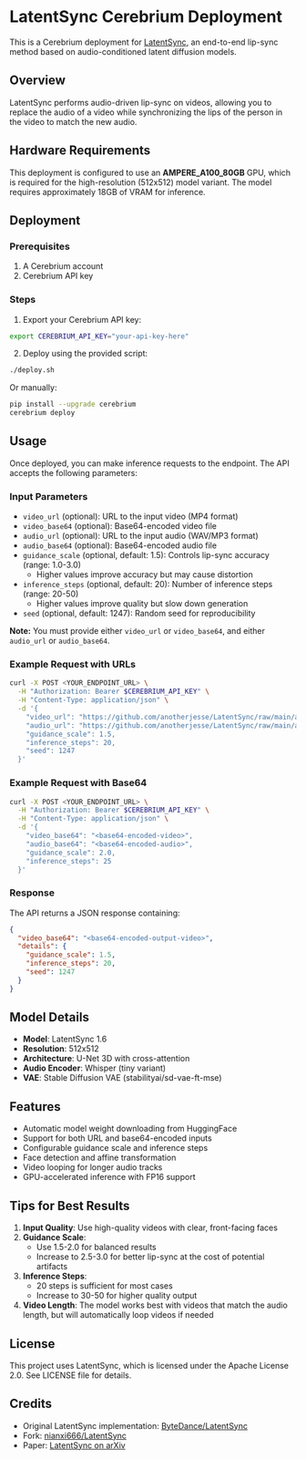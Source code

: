# LatentSync Cerebrium Deployment

This is a Cerebrium deployment for [LatentSync](https://github.com/nianxi666/LatentSync), an end-to-end lip-sync method based on audio-conditioned latent diffusion models.

## Overview

LatentSync performs audio-driven lip-sync on videos, allowing you to replace the audio of a video while synchronizing the lips of the person in the video to match the new audio.

## Hardware Requirements

This deployment is configured to use an **AMPERE_A100_80GB** GPU, which is required for the high-resolution (512x512) model variant. The model requires approximately 18GB of VRAM for inference.

## Deployment

### Prerequisites

1. A Cerebrium account
2. Cerebrium API key

### Steps

1. Export your Cerebrium API key:

```bash
export CEREBRIUM_API_KEY="your-api-key-here"
```

2. Deploy using the provided script:

```bash
./deploy.sh
```

Or manually:

```bash
pip install --upgrade cerebrium
cerebrium deploy
```

## Usage

Once deployed, you can make inference requests to the endpoint. The API accepts the following parameters:

### Input Parameters

- `video_url` (optional): URL to the input video (MP4 format)
- `video_base64` (optional): Base64-encoded video file
- `audio_url` (optional): URL to the input audio (WAV/MP3 format)
- `audio_base64` (optional): Base64-encoded audio file
- `guidance_scale` (optional, default: 1.5): Controls lip-sync accuracy (range: 1.0-3.0)
  - Higher values improve accuracy but may cause distortion
- `inference_steps` (optional, default: 20): Number of inference steps (range: 20-50)
  - Higher values improve quality but slow down generation
- `seed` (optional, default: 1247): Random seed for reproducibility

**Note:** You must provide either `video_url` or `video_base64`, and either `audio_url` or `audio_base64`.

### Example Request with URLs

```bash
curl -X POST <YOUR_ENDPOINT_URL> \
  -H "Authorization: Bearer $CEREBRIUM_API_KEY" \
  -H "Content-Type: application/json" \
  -d '{
    "video_url": "https://github.com/anotherjesse/LatentSync/raw/main/assets/yuxin.mp4",
    "audio_url": "https://github.com/anotherjesse/LatentSync/raw/main/assets/audio_yuxin.wav",
    "guidance_scale": 1.5,
    "inference_steps": 20,
    "seed": 1247
  }'
```

### Example Request with Base64

```bash
curl -X POST <YOUR_ENDPOINT_URL> \
  -H "Authorization: Bearer $CEREBRIUM_API_KEY" \
  -H "Content-Type: application/json" \
  -d '{
    "video_base64": "<base64-encoded-video>",
    "audio_base64": "<base64-encoded-audio>",
    "guidance_scale": 2.0,
    "inference_steps": 25
  }'
```

### Response

The API returns a JSON response containing:

```json
{
  "video_base64": "<base64-encoded-output-video>",
  "details": {
    "guidance_scale": 1.5,
    "inference_steps": 20,
    "seed": 1247
  }
}
```

## Model Details

- **Model**: LatentSync 1.6
- **Resolution**: 512x512
- **Architecture**: U-Net 3D with cross-attention
- **Audio Encoder**: Whisper (tiny variant)
- **VAE**: Stable Diffusion VAE (stabilityai/sd-vae-ft-mse)

## Features

- Automatic model weight downloading from HuggingFace
- Support for both URL and base64-encoded inputs
- Configurable guidance scale and inference steps
- Face detection and affine transformation
- Video looping for longer audio tracks
- GPU-accelerated inference with FP16 support

## Tips for Best Results

1. **Input Quality**: Use high-quality videos with clear, front-facing faces
2. **Guidance Scale**: 
   - Use 1.5-2.0 for balanced results
   - Increase to 2.5-3.0 for better lip-sync at the cost of potential artifacts
3. **Inference Steps**: 
   - 20 steps is sufficient for most cases
   - Increase to 30-50 for higher quality output
4. **Video Length**: The model works best with videos that match the audio length, but will automatically loop videos if needed

## License

This project uses LatentSync, which is licensed under the Apache License 2.0. See LICENSE file for details.

## Credits

- Original LatentSync implementation: [ByteDance/LatentSync](https://github.com/ByteDance/LatentSync)
- Fork: [nianxi666/LatentSync](https://github.com/nianxi666/LatentSync)
- Paper: [LatentSync on arXiv](https://arxiv.org/abs/2412.09262)
